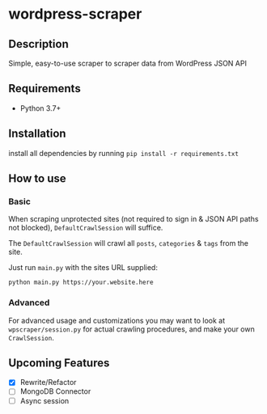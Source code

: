 # wordpress-scraper

## Description

Simple, easy-to-use scraper to scraper data from WordPress JSON API

## Requirements

 - Python 3.7+

## Installation

install all dependencies by running `pip install -r requirements.txt`

## How to use

### Basic

When scraping unprotected sites (not required to sign in & JSON API paths not blocked), `DefaultCrawlSession` will suffice.

The `DefaultCrawlSession` will crawl all `posts`, `categories` & `tags` from the site.


Just run `main.py` with the sites URL supplied:

`python main.py https://your.website.here`

### Advanced
For advanced usage and customizations you may want to look at `wpscraper/session.py` for actual crawling procedures, and make your own `CrawlSession`.

## Upcoming Features

- [x] Rewrite/Refactor
- [ ] MongoDB Connector
- [ ] Async session